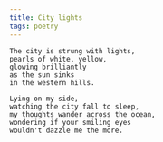 ```yaml
---
title: City lights
tags: poetry
---
```


    The city is strung with lights,
    pearls of white, yellow,
    glowing brilliantly
    as the sun sinks
    in the western hills.

    Lying on my side,
    watching the city fall to sleep,
    my thoughts wander across the ocean,
    wondering if your smiling eyes
    wouldn't dazzle me the more.



